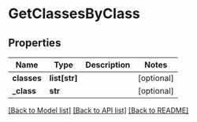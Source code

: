 # GetClassesByClass

## Properties
Name | Type | Description | Notes
------------ | ------------- | ------------- | -------------
**classes** | **list[str]** |  | [optional] 
**_class** | **str** |  | [optional] 

[[Back to Model list]](../README.md#documentation-for-models) [[Back to API list]](../README.md#documentation-for-api-endpoints) [[Back to README]](../README.md)


